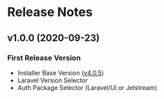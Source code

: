# Release Notes

## v1.0.0 (2020-09-23)

### First Release Version
- Installer Base Version ([v4.0.5](https://github.com/laravel/installer/tree/v4.0.5))
- Laravel Version Selector
- Auth Package Selector (Laravel/UI or Jetstream)
